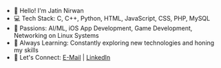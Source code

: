 - 👋 Hello! I'm Jatin Nirwan
- 💻 Tech Stack: C, C++, Python, HTML, JavaScript, CSS, PHP, MySQL
- 🚀 Passions: AI/ML, iOS App Development, Game Development, Networking on Linux Systems
- 🌱 Always Learning: Constantly exploring new technologies and honing my skills
- 💬 Let's Connect: [E-Mail](mailto:jatinnirwan572@protonmail.com) | [LinkedIn](https://www.linkedin.com/in/jatin-nirwan/)
